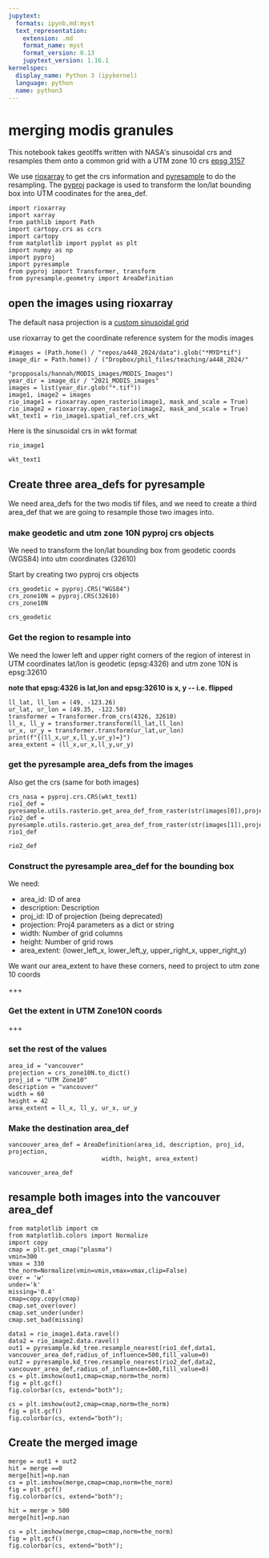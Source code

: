 ```yaml
---
jupytext:
  formats: ipynb,md:myst
  text_representation:
    extension: .md
    format_name: myst
    format_version: 0.13
    jupytext_version: 1.16.1
kernelspec:
  display_name: Python 3 (ipykernel)
  language: python
  name: python3
---
```


# merging modis granules

This notebook takes geotiffs written with NASA's sinusoidal crs and resamples them onto a common
grid with a UTM zone 10 crs [epsg 3157 ](https://spatialreference.org/ref/epsg/3157)

We use [rioxarray](https://corteva.github.io/rioxarray/stable/) to get the crs information and [pyresample](https://pyresample.readthedocs.io/en/latest/concepts/index.html) to do the resampling.  The [pyproj](https://pyproj4.github.io/pyproj/stable/index.html) package is used to transform the lon/lat bounding box
into UTM coodinates for the area_def.

```{code-cell} ipython3
import rioxarray
import xarray
from pathlib import Path
import cartopy.crs as ccrs
import cartopy
from matplotlib import pyplot as plt
import numpy as np
import pyproj
import pyresample
from pyproj import Transformer, transform
from pyresample.geometry import AreaDefinition
```

## open the images using rioxarray

The default nasa projection is a [custom sinusoidal grid](https://pro.arcgis.com/en/pro-app/3.1/help/mapping/properties/sinusoidal.htm#:~:text=Sinusoidal%20is%20a%20pseudocylindric%20projection,central%20meridian%20and%20equally%20spaced.)

use rioxarray to get the coordinate reference system for the modis images

```{code-cell} ipython3
#images = (Path.home() / "repos/a448_2024/data").glob("*MYD*tif")
image_dir = Path.home() / ("Dropbox/phil_files/teaching/a448_2024/"
                         "propposals/hannah/MODIS_images/MODIS_Images")
year_dir = image_dir / "2021_MODIS_images"
images = list(year_dir.glob("*.tif"))
image1, image2 = images
rio_image1 = rioxarray.open_rasterio(image1, mask_and_scale = True)
rio_image2 = rioxarray.open_rasterio(image2, mask_and_scale = True)
wkt_text1 = rio_image1.spatial_ref.crs_wkt
```

Here is the sinusoidal crs in wkt format

```{code-cell} ipython3
rio_image1
```

```{code-cell} ipython3
wkt_text1
```

## Create three area_defs for pyresample

We need area_defs for the two modis tif files, and we need to create a third area_def that we are going to resample those two images into.





### make geodetic and utm zone 10N pyproj crs objects

We need to transform the lon/lat bounding box from geodetic coords (WGS84)  into utm coordinates (32610)

Start by creating two pyproj crs objects

```{code-cell} ipython3
crs_geodetic = pyproj.CRS("WGS84")
crs_zone10N = pyproj.CRS(32610)
crs_zone10N
```

```{code-cell} ipython3
crs_geodetic
```

### Get the region to resample into

We need the lower left and upper right corners of the region of interest in UTM coordinates
lat/lon is geodetic (epsg:4326)  and utm zone 10N is epsg:32610

**note that epsg:4326 is lat,lon  and epsg:32610 is x, y -- i.e. flipped**

```{code-cell} ipython3
ll_lat, ll_lon = (49, -123.26)
ur_lat, ur_lon = (49.35, -122.50)
transformer = Transformer.from_crs(4326, 32610)
ll_x, ll_y = transformer.transform(ll_lat,ll_lon)
ur_x, ur_y = transformer.transform(ur_lat,ur_lon)
print(f"{(ll_x,ur_x,ll_y,ur_y)=}")
area_extent = (ll_x,ur_x,ll_y,ur_y)
```

### get the pyresample area_defs from the images

Also get the crs (same for both images)

```{code-cell} ipython3
crs_nasa = pyproj.crs.CRS(wkt_text1)
rio1_def = pyresample.utils.rasterio.get_area_def_from_raster(str(images[0]),projection=crs_nasa)
rio2_def = pyresample.utils.rasterio.get_area_def_from_raster(str(images[1]),projection=crs_nasa)
rio1_def
```

```{code-cell} ipython3
rio2_def
```

### Construct the pyresample area_def for the bounding box

We need:

- area_id: ID of area
- description: Description
- proj_id: ID of projection (being deprecated)
- projection: Proj4 parameters as a dict or string
- width: Number of grid columns
- height: Number of grid rows
- area_extent: (lower_left_x, lower_left_y, upper_right_x, upper_right_y)


We want our area_extent to have these corners, need to project to utm zone 10 coords

+++

### Get the extent in UTM Zone10N coords

+++

### set the rest of the values

```{code-cell} ipython3
area_id = "vancouver"
projection = crs_zone10N.to_dict()
proj_id = "UTM Zone10"
description = "vancouver"
width = 60
height = 42
area_extent = ll_x, ll_y, ur_x, ur_y
```

### Make the destination area_def

```{code-cell} ipython3
vancouver_area_def = AreaDefinition(area_id, description, proj_id, projection,
                          width, height, area_extent)
```

```{code-cell} ipython3
vancouver_area_def
```

## resample both images into the vancouver area_def

```{code-cell} ipython3
from matplotlib import cm
from matplotlib.colors import Normalize
import copy
cmap = plt.get_cmap("plasma")
vmin=300
vmax = 330
the_norm=Normalize(vmin=vmin,vmax=vmax,clip=False)
over = 'w'
under='k'
missing='0.4'
cmap=copy.copy(cmap)
cmap.set_over(over)
cmap.set_under(under)
cmap.set_bad(missing)
```

```{code-cell} ipython3
data1 = rio_image1.data.ravel()
data2 = rio_image2.data.ravel()
out1 = pyresample.kd_tree.resample_nearest(rio1_def,data1, vancouver_area_def,radius_of_influence=500,fill_value=0)
out2 = pyresample.kd_tree.resample_nearest(rio2_def,data2, vancouver_area_def,radius_of_influence=500,fill_value=0)
cs = plt.imshow(out1,cmap=cmap,norm=the_norm)
fig = plt.gcf()
fig.colorbar(cs, extend="both");
```

```{code-cell} ipython3
cs = plt.imshow(out2,cmap=cmap,norm=the_norm)
fig = plt.gcf()
fig.colorbar(cs, extend="both");
```

## Create the merged image

```{code-cell} ipython3
merge = out1 + out2
hit = merge ==0
merge[hit]=np.nan
cs = plt.imshow(merge,cmap=cmap,norm=the_norm)
fig = plt.gcf()
fig.colorbar(cs, extend="both");
```

```{code-cell} ipython3
hit = merge > 500
merge[hit]=np.nan
```

```{code-cell} ipython3
cs = plt.imshow(merge,cmap=cmap,norm=the_norm)
fig = plt.gcf()
fig.colorbar(cs, extend="both");
```

```{code-cell} ipython3

```
